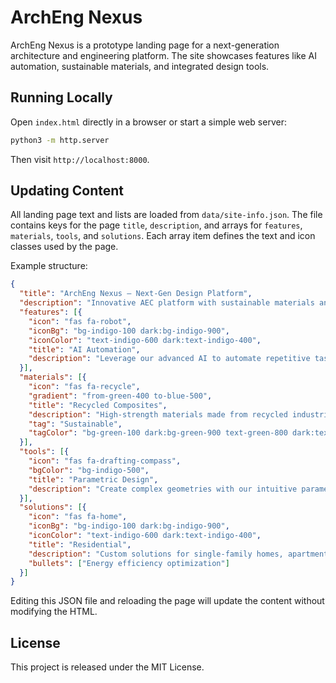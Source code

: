# ArchEng Nexus

ArchEng Nexus is a prototype landing page for a next-generation architecture and engineering platform. The site showcases features like AI automation, sustainable materials, and integrated design tools.

## Running Locally

Open `index.html` directly in a browser or start a simple web server:

```bash
python3 -m http.server
```

Then visit `http://localhost:8000`.

## Updating Content

All landing page text and lists are loaded from `data/site-info.json`. The file
contains keys for the page `title`, `description`, and arrays for `features`,
`materials`, `tools`, and `solutions`. Each array item defines the text and icon
classes used by the page.

Example structure:

```json
{
  "title": "ArchEng Nexus — Next-Gen Design Platform",
  "description": "Innovative AEC platform with sustainable materials and AI automation.",
  "features": [{
    "icon": "fas fa-robot",
    "iconBg": "bg-indigo-100 dark:bg-indigo-900",
    "iconColor": "text-indigo-600 dark:text-indigo-400",
    "title": "AI Automation",
    "description": "Leverage our advanced AI to automate repetitive tasks and focus on creative design."
  }],
  "materials": [{
    "icon": "fas fa-recycle",
    "gradient": "from-green-400 to-blue-500",
    "title": "Recycled Composites",
    "description": "High-strength materials made from recycled industrial waste",
    "tag": "Sustainable",
    "tagColor": "bg-green-100 dark:bg-green-900 text-green-800 dark:text-green-200"
  }],
  "tools": [{
    "icon": "fas fa-drafting-compass",
    "bgColor": "bg-indigo-500",
    "title": "Parametric Design",
    "description": "Create complex geometries with our intuitive parametric modeling tools."
  }],
  "solutions": [{
    "icon": "fas fa-home",
    "iconBg": "bg-indigo-100 dark:bg-indigo-900",
    "iconColor": "text-indigo-600 dark:text-indigo-400",
    "title": "Residential",
    "description": "Custom solutions for single-family homes, apartments, and residential complexes.",
    "bullets": ["Energy efficiency optimization"]
  }]
}
```

Editing this JSON file and reloading the page will update the content without
modifying the HTML.

## License

This project is released under the MIT License.
